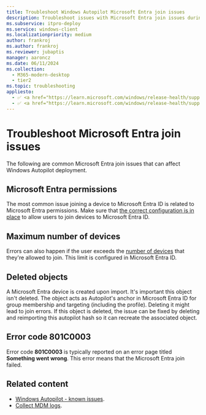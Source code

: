 ```yaml
---
title: Troubleshoot Windows Autopilot Microsoft Entra join issues
description: Troubleshoot issues with Microsoft Entra join issues during the Windows Autopilot deployment process.
ms.subservice: itpro-deploy
ms.service: windows-client
ms.localizationpriority: medium
author: frankroj
ms.author: frankroj
ms.reviewer: jubaptis
manager: aaroncz
ms.date: 06/11/2024
ms.collection:
  - M365-modern-desktop
  - tier2
ms.topic: troubleshooting
appliesto:
  - ✅ <a href="https://learn.microsoft.com/windows/release-health/supported-versions-windows-client" target="_blank">Windows 11</a>
  - ✅ <a href="https://learn.microsoft.com/windows/release-health/supported-versions-windows-client" target="_blank">Windows 10</a>
---
```


# Troubleshoot Microsoft Entra join issues

The following are common Microsoft Entra join issues that can affect Windows Autopilot deployment.

## Microsoft Entra permissions

The most common issue joining a device to Microsoft Entra ID is related to Microsoft Entra permissions. Make sure that [the correct configuration is in place](requirements.md?tabs=configuration) to allow users to join devices to Microsoft Entra ID.

## Maximum number of devices

Errors can also happen if the user exceeds the [number of devices](/mem/intune/enrollment/device-limit-intune-azure) that they're allowed to join. This limit is configured in Microsoft Entra ID.

## Deleted objects

A Microsoft Entra device is created upon import. It's important this object isn't deleted. The object acts as Autopilot's anchor in Microsoft Entra ID for group membership and targeting (including the profile). Deleting it might lead to join errors. If this object is deleted, the issue can be fixed by deleting and reimporting this autopilot hash so it can recreate the associated object.

## Error code 801C0003

Error code **801C0003** is typically reported on an error page titled **Something went wrong**. This error means that the Microsoft Entra join failed.

## Related content

- [Windows Autopilot - known issues](known-issues.md).
- [Collect MDM logs](/windows/client-management/mdm-collect-logs).

